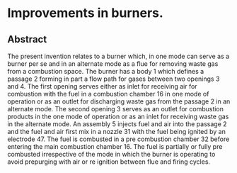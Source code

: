 # Improvements in burners.

## Abstract
The present invention relates to a burner which, in one mode can serve as a burner per se and in an alternate mode as a flue for removing waste gas from a combustion space. The burner has a body 1 which defines a passage 2 forming in part a flow path for gases between two openings 3 and 4. The first opening serves either as inlet for receiving air for combustion with the fuel in a combustion chamber 16 in one mode of operation or as an outlet for discharging waste gas from the passage 2 in an alternate mode. The second opening 3 serves as an outlet for combustion products in the one mode of operation or as an inlet for receiving waste gas in the alternate mode. An assembly 5 injects fuel and air into the passage 2 and the fuel and air first mix in a nozzle 31 with the fuel being ignited by an electrode 47. The fuel is combusted in a pre combustion chamber 32 before entering the main combustion chamber 16. The fuel is partially or fully pre combusted irrespective of the mode in which the burner is operating to avoid prepurging with air or re ignition between flue and firing cycles.